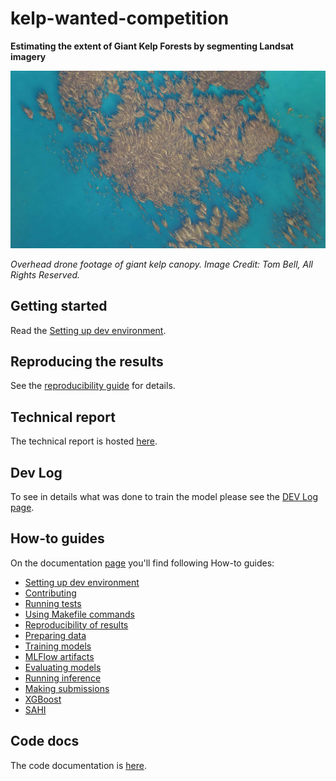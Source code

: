 # kelp-wanted-competition

**Estimating the extent of Giant Kelp Forests by segmenting Landsat imagery**

![kelp-canopy.jpg](assets/images/competition/kelp-canopy.jpg)

_Overhead drone footage of giant kelp canopy. Image Credit: Tom Bell, All Rights Reserved._


## Getting started

Read the [Setting up dev environment](guides/setup-dev-env.md).

## Reproducing the results

See the [reproducibility guide](guides/reproducibility.md) for details.

## Technical report

The technical report is hosted [here](technical-report.md).

## Dev Log

To see in details what was done to train the model please see the [DEV Log page](dev-log.md).

## How-to guides

On the documentation [page]() you'll find following How-to guides:

* [Setting up dev environment](guides/setup-dev-env.md)
* [Contributing](guides/contributing.md)
* [Running tests](guides/tests.md)
* [Using Makefile commands](guides/makefile-usage.md)
* [Reproducibility of results](guides/reproducibility.md)
* [Preparing data](guides/data-prep.md)
* [Training models](guides/training.md)
* [MLFlow artifacts](guides/mlflow-artifacts.md)
* [Evaluating models](guides/evaluation.md)
* [Running inference](guides/inference.md)
* [Making submissions](guides/submissions.md)
* [XGBoost](guides/xgb-stuff.md)
* [SAHI](guides/sahi.md)

## Code docs

The code documentation is [here](api_ref/index.md).
